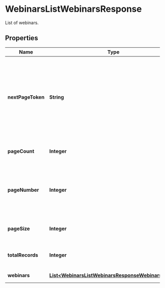 

# WebinarsListWebinarsResponse

List of webinars.

## Properties

| Name | Type | Description | Notes |
|------------ | ------------- | ------------- | -------------|
|**nextPageToken** | **String** | Use the next page token to paginate through large result sets. A next page token is returned whenever the set of available results exceeds the current page size. This token&#39;s expiration period is 15 minutes. |  [optional] |
|**pageCount** | **Integer** | The number of pages returned for the request made. |  [optional] |
|**pageNumber** | **Integer** | **Deprecated** We will no longer support this field in a future release. Instead, use the &#x60;next_page_token&#x60; for pagination. |  [optional] |
|**pageSize** | **Integer** | The number of records returned with a single API call. |  [optional] |
|**totalRecords** | **Integer** | The total number of all the records available across pages. |  [optional] |
|**webinars** | [**List&lt;WebinarsListWebinarsResponseWebinarsInner&gt;**](WebinarsListWebinarsResponseWebinarsInner.md) | List of webinar objects. |  [optional] |




